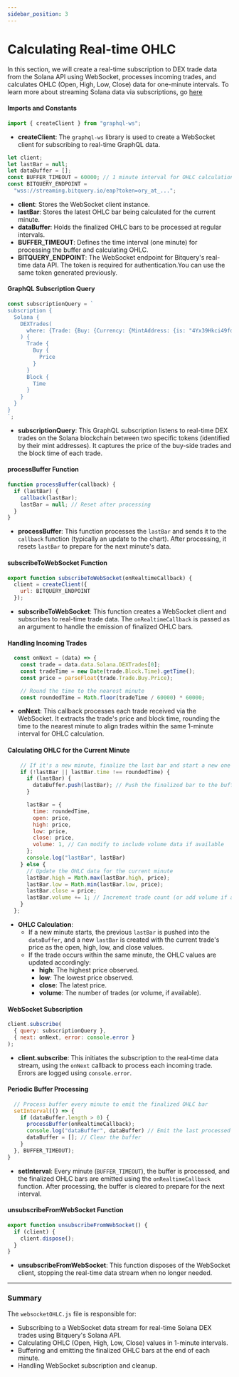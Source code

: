 ```yaml
---
sidebar_position: 3
---
```


# Calculating Real-time OHLC

In this section, we will create a real-time subscription to DEX trade data from the Solana API using WebSocket, processes incoming trades, and calculates OHLC (Open, High, Low, Close) data for one-minute intervals. To learn more about streaming Solana data via subscriptions, go [here](https://docs.bitquery.io/docs/subscriptions/subscription/)

#### Imports and Constants

```javascript
import { createClient } from "graphql-ws";
```

- **createClient**: The `graphql-ws` library is used to create a WebSocket client for subscribing to real-time GraphQL data.

```javascript
let client;
let lastBar = null;
let dataBuffer = [];
const BUFFER_TIMEOUT = 60000; // 1 minute interval for OHLC calculation
const BITQUERY_ENDPOINT =
  "wss://streaming.bitquery.io/eap?token=ory_at_...";
```

- **client**: Stores the WebSocket client instance.
- **lastBar**: Stores the latest OHLC bar being calculated for the current minute.
- **dataBuffer**: Holds the finalized OHLC bars to be processed at regular intervals.
- **BUFFER_TIMEOUT**: Defines the time interval (one minute) for processing the buffer and calculating OHLC.
- **BITQUERY_ENDPOINT**: The WebSocket endpoint for Bitquery's real-time data API. The token is required for authentication.You can use the same token generated previously.

#### GraphQL Subscription Query

```javascript
const subscriptionQuery = `
subscription {
  Solana {
    DEXTrades(
      where: {Trade: {Buy: {Currency: {MintAddress: {is: "4Yx39Hkci49fdtyUGmrkDqTnVei9tmzPK9aac952xniv"}}}, Sell: {Currency: {MintAddress: {is: "So11111111111111111111111111111111111111112"}}}}}
    ) {
      Trade {
        Buy {
          Price
        }
      }
      Block {
        Time
      }
    }
  }
}
`;
```

- **subscriptionQuery**: This GraphQL subscription listens to real-time DEX trades on the Solana blockchain between two specific tokens (identified by their mint addresses). It captures the price of the buy-side trades and the block time of each trade.

#### processBuffer Function

```javascript
function processBuffer(callback) {
  if (lastBar) {
    callback(lastBar);
    lastBar = null; // Reset after processing
  }
}
```

- **processBuffer**: This function processes the `lastBar` and sends it to the `callback` function (typically an update to the chart). After processing, it resets `lastBar` to prepare for the next minute's data.

#### subscribeToWebSocket Function

```javascript
export function subscribeToWebSocket(onRealtimeCallback) {
  client = createClient({
    url: BITQUERY_ENDPOINT
  });
```

- **subscribeToWebSocket**: This function creates a WebSocket client and subscribes to real-time trade data. The `onRealtimeCallback` is passed as an argument to handle the emission of finalized OHLC bars.

#### Handling Incoming Trades

```javascript
  const onNext = (data) => {
    const trade = data.data.Solana.DEXTrades[0];
    const tradeTime = new Date(trade.Block.Time).getTime();
    const price = parseFloat(trade.Trade.Buy.Price);

    // Round the time to the nearest minute
    const roundedTime = Math.floor(tradeTime / 60000) * 60000;
```

- **onNext**: This callback processes each trade received via the WebSocket. It extracts the trade's price and block time, rounding the time to the nearest minute to align trades within the same 1-minute interval for OHLC calculation.

#### Calculating OHLC for the Current Minute

```javascript
    // If it's a new minute, finalize the last bar and start a new one
    if (!lastBar || lastBar.time !== roundedTime) {
      if (lastBar) {
        dataBuffer.push(lastBar); // Push the finalized bar to the buffer
      }

      lastBar = {
        time: roundedTime,
        open: price,
        high: price,
        low: price,
        close: price,
        volume: 1, // Can modify to include volume data if available
      };
      console.log("lastBar", lastBar)
    } else {
      // Update the OHLC data for the current minute
      lastBar.high = Math.max(lastBar.high, price);
      lastBar.low = Math.min(lastBar.low, price);
      lastBar.close = price;
      lastBar.volume += 1; // Increment trade count (or add volume if applicable)
    }
  };
```

- **OHLC Calculation**:
  - If a new minute starts, the previous `lastBar` is pushed into the `dataBuffer`, and a new `lastBar` is created with the current trade's price as the open, high, low, and close values.
  - If the trade occurs within the same minute, the OHLC values are updated accordingly:
    - **high**: The highest price observed.
    - **low**: The lowest price observed.
    - **close**: The latest price.
    - **volume**: The number of trades (or volume, if available).

#### WebSocket Subscription

```javascript
client.subscribe(
  { query: subscriptionQuery },
  { next: onNext, error: console.error }
);
```

- **client.subscribe**: This initiates the subscription to the real-time data stream, using the `onNext` callback to process each incoming trade. Errors are logged using `console.error`.

#### Periodic Buffer Processing

```javascript
  // Process buffer every minute to emit the finalized OHLC bar
  setInterval(() => {
    if (dataBuffer.length > 0) {
      processBuffer(onRealtimeCallback);
      console.log("dataBuffer", dataBuffer) // Emit the last processed bar
      dataBuffer = []; // Clear the buffer
    }
  }, BUFFER_TIMEOUT);
}
```

- **setInterval**: Every minute (`BUFFER_TIMEOUT`), the buffer is processed, and the finalized OHLC bars are emitted using the `onRealtimeCallback` function. After processing, the buffer is cleared to prepare for the next interval.

#### unsubscribeFromWebSocket Function

```javascript
export function unsubscribeFromWebSocket() {
  if (client) {
    client.dispose();
  }
}
```

- **unsubscribeFromWebSocket**: This function disposes of the WebSocket client, stopping the real-time data stream when no longer needed.

---

### Summary

The `websocketOHLC.js` file is responsible for:

- Subscribing to a WebSocket data stream for real-time Solana DEX trades using Bitquery's Solana API.
- Calculating OHLC (Open, High, Low, Close) values in 1-minute intervals.
- Buffering and emitting the finalized OHLC bars at the end of each minute.
- Handling WebSocket subscription and cleanup.


